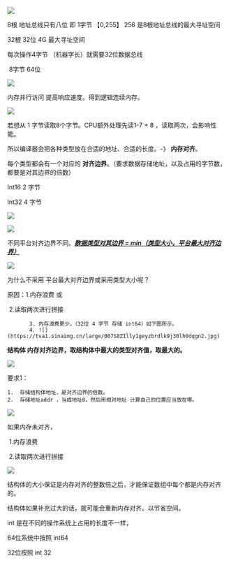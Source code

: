 ![](https://tva1.sinaimg.cn/large/007S8ZIlly1geyyogfzwgj30od0bywf8.jpg)

8根 地址总线只有八位 即 1字节 【0,255】   256 是8根地址总线的最大寻址空间

32根                 32位      4G   最大寻址空间



每次操作4字节 （机器字长）就需要32位数据总线

​               8字节                            64位    



![](https://tva1.sinaimg.cn/large/007S8ZIlly1geyyt79x3oj30o40buq4v.jpg)

内存并行访问 提高响应速度。得到逻辑连续内存。



![](https://tva1.sinaimg.cn/large/007S8ZIlly1geyyv8o9slj30nu0a074s.jpg)

若想从 1 字节读取8个字节。CPU额外处理先读1-7 + 8 ，读取两次，会影响性能。

所以编译器会把各种类型放在合适的地址、合适的长度。-》 **内存对齐**。

每个类型都会有一个对应的 **对齐边界**。（要求数据存储地址，以及占用的字节数，都要是对其边界的倍数）

Int16   2 字节

Int32   4 字节 

![](https://tva1.sinaimg.cn/large/007S8ZIlly1geyz0fd1cxj30rv0efjsy.jpg)

![](https://tva1.sinaimg.cn/large/007S8ZIlly1geyz19falqj30o50fctax.jpg)

不同平台对齐边界不同。**<u>*数据类型对其边界 =  min（类型大小，平台最大对齐边界）*</u>**

![](https://tva1.sinaimg.cn/large/007S8ZIlly1geyz6dozbkj30nq0cudiu.jpg)

为什么不采用 平台最大对齐边界或采用类型大小呢？

原因：1.内存浪费 或 

​	   	2.读取两次进行拼接  

		   3. 内存浪费更少，（32位 4 字节 存储 int64）如下图所示。
   		   4. ![](https://tva1.sinaimg.cn/large/007S8ZIlly1geyzbrdlk9j30lh0dqgn2.jpg)



**结构体 内存对齐边界，取结构体中最大的类型对齐值，取最大的。**

![](https://tva1.sinaimg.cn/large/007S8ZIlly1geyzcfwxzgj30mm08fgmg.jpg)

要求1：

 	1.	存储结构体地址，是对齐边界的倍数。
 	2.	存储地址addr ，当成地址0，然后用相对地址 计算自己的位置应当放在哪。

![](https://tva1.sinaimg.cn/large/007S8ZIlly1geyzhqjxf2j30r70f5dim.jpg)

如果内存未对齐，

​			1.内存浪费

​	   	 2.读取两次进行拼接



![](https://tva1.sinaimg.cn/large/007S8ZIlly1geyzj3bmigj30oc0f1766.jpg)



结构体的大小保证是内存对齐的整数倍之后，才能保证数组中每个都是内存对齐的。

结构体如果补充过大的话，就可能会重新内存对齐。以节省空间。



int 是在不同的操作系统上占用的长度不一样，

64位系统中按照 int64

32位按照 int 32





